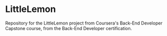 # LittleLemon
Repository for the LittleLemon project from Coursera's Back-End Developer Capstone course, from the Back-End Developer certification.
